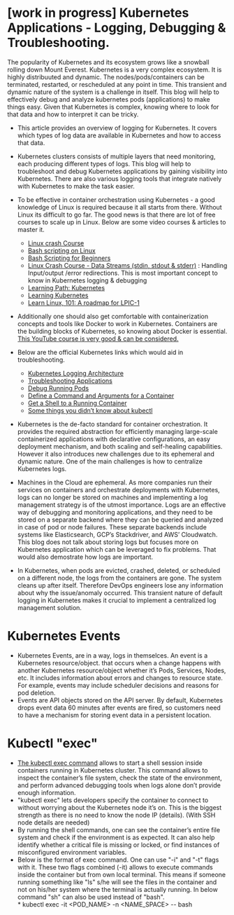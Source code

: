 # [work in progress] Kubernetes Applications - Logging, Debugging & Troubleshooting.
The popularity of Kubernetes and its ecosystem grows like a snowball rolling down Mount Everest. Kubernetes is a very complex ecosystem. It is highly distribuuted and dynamic. The nodes/pods/containers can be terminated, restarted, or rescheduled at any point in time. This transient and dynamic nature of the system is a challenge in itself. This blog will help to effectively debug and analyze kubernetes pods (applications) to make things easy. Given that Kubernetes is complex, knowing where to look for that data and how to interpret it can be tricky.<br/>
* This article provides an overview of logging for Kubernetes. It covers which types of log data are available in Kubernetes and how to access that data.
* Kubernetes clusters consists of multiple layers that need monitoring, each producing different types of logs. This blog will help to troubleshoot and debug Kubernetes applications by gaining visibility into Kubernetes. There are also various logging tools that integrate natively with Kubernetes to make the task easier.  <br/>
* To be effective in container orchestration using Kubernetes - a good knowledge of Linux is required because it all starts from there. Without Linux its difficult to go far. The good news is that there are lot of free courses to scale up in Linux. Below are some video courses & articles to master it.
    * [Linux crash Course](https://www.youtube.com/playlist?list=PLT98CRl2KxKHKd_tH3ssq0HPrThx2hESW) <br/>
    * [Bash scripting on Linux](https://www.youtube.com/playlist?list=PLT98CRl2KxKGj-VKtApD8-zCqSaN2mD4w) <br/>
    * [Bash Scripting for Beginners](https://www.youtube.com/playlist?list=PLKMOdY6Bhga5fmUcQQwhfL9thR_Yp1hZ7) <br/>  
    * [Linux Crash Course - Data Streams (stdin, stdout & stderr)](https://www.youtube.com/watch?v=zMKacHGuIHI) : Handling Input/output /error redirections. This is most important concept to know in Kubernetes logging & debugging<br/>
    * [Learning Path: Kubernetes](https://developer.ibm.com/tutorials/linux-basics-and-commands/)<br/>
    * [Learning Kubernetes](https://developer.ibm.com/series/kubernetes-learning-path/)<br/>
    * [Learn Linux, 101: A roadmap for LPIC-1](https://developer.ibm.com/tutorials/l-lpic1-map/)<br/>
* Additionally one should also get comfortable with containerization concepts and tools like Docker to work in Kubernetes. Containers are the building blocks of Kubernetes, so knowing about Docker is essential. [This YouTube course is very good & can be considered.](https://www.youtube.com/watch?v=RqTEHSBrYFw)<br/>
* Below are the official Kubernetes links which would aid in troubleshooting.
   * [Kubernetes Logging Architecture](https://kubernetes.io/docs/concepts/cluster-administration/logging/)<br/>
   * [Troubleshooting Applications](https://kubernetes.io/docs/tasks/debug/debug-application/)<br/>
   * [Debug Running Pods](https://kubernetes.io/docs/tasks/debug/debug-application/debug-running-pod/)<br/>
   * [Define a Command and Arguments for a Container](https://kubernetes.io/docs/tasks/inject-data-application/define-command-argument-container/)<br/>
   * [Get a Shell to a Running Container](https://kubernetes.io/docs/tasks/debug/debug-application/get-shell-running-container/)<br/>
   * [Some things you didn’t know about kubectl](https://kubernetes.io/blog/2015/10/some-things-you-didnt-know-about-kubectl_28/#attach-to-existing-containers) <br/>
   
* Kubernetes is the de-facto standard for container orchestration. It provides the required abstraction for efficiently managing large-scale containerized      applications with declarative configurations, an easy deployment mechanism, and both scaling and self-healing capabilities. However it also introduces new challenges due to its ephemeral and dynamic nature. One of the main challenges is how to centralize Kubernetes logs. <br/>
* Machines in the Cloud are ephemeral. As more companies run their services on containers and orchestrate deployments with Kubernetes, logs can no longer be stored on machines and implementing a log management strategy is of the utmost importance. Logs are an effective way of debugging and monitoring applications, and they need to be stored on a separate backend where they can be queried and analyzed in case of pod or node failures. These separate backends include systems like Elasticsearch, GCP’s Stackdriver, and AWS’ Cloudwatch. This blog does not talk about storing logs but focuses more on Kubernetes application which can be leveraged to fix problems. That would also demostrate how logs are important.<br/>
* In Kubernetes, when pods are evicted, crashed, deleted, or scheduled on a different node, the logs from the containers are gone. The system cleans up after itself. Therefore DevOps engineers lose any information about why the issue/anomaly occurred. This transient nature of default logging in Kubernetes makes it crucial to implement a centralized log management solution. <br/>
# Kubernetes Events
* Kubernetes Events, are in a way, logs in themselces. An event is a Kubernetes resource/object. that occurs when a change happens with another Kubernetes resource/object whether it’s Pods, Services, Nodes, etc. It includes information about errors and changes to resource state. For example, events may include scheduler decisions and reasons for pod deletion.<br/>
* Events are API objects stored on the API server. By default, Kubernetes drops event data 60 minutes after events are fired, so customers need to have a mechanism for storing event data in a persistent location.<br/>
# Kubectl "exec"
* [The kubectl exec command](https://kubernetes.io/docs/reference/generated/kubectl/kubectl-commands#exec) allows to start a shell session inside containers running in Kubernetes cluster. This command allows to inspect the container’s file system, check the state of the environment, and perform advanced debugging tools when logs alone don’t provide enough information.<br/>
* "kubectl exec" lets developers specify the container to connect to without worrying about the Kubernetes node it’s on. This is the biggest strength as there is no need to know the node IP (details). (With SSH node details are needed)<br/>
* By running the shell commands, one can see the container’s entire file system and check if the environment is as expected. It can also help identify whether a critical file is missing or locked, or find instances of misconfigured environment variables.<br/>
*   Below is the format of exec command. One can use "-i" and "-t" flags with it. These two flags combined (-it) allows to execute commands inside the container but from  own local terminal. This means if someone running something like "ls" s/he will see the files in the container and not on his/her system where the terminal is actually running. In below command "sh" can also be used instead of "bash". <br/>
        * kubectl exec -it <POD_NAME> -n <NAME_SPACE>  -- bash <br/>
